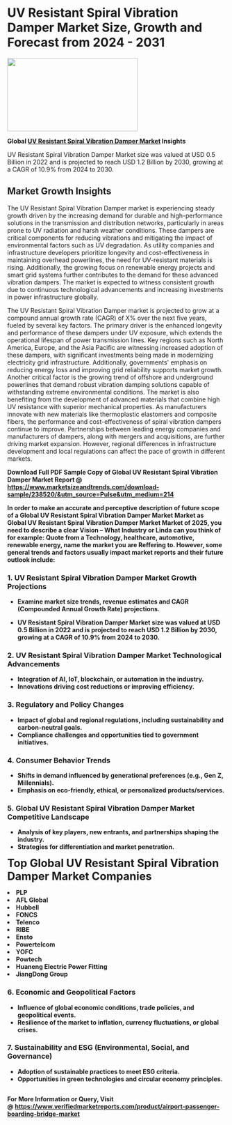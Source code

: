 <H1>UV Resistant Spiral Vibration Damper Market Size, Growth and Forecast from 2024 - 2031</H1><img class="aligncenter size-medium wp-image-584254" src="https://thirdeyenews.in/wp-content/uploads/2024/09/Global-Market-Research-300x168.jpeg" alt="" width="300" height="168" /><p><strong>Global&nbsp;<a href="https://www.marketsizeandtrends.com/download-sample/238520/&amp;utm_source=Pulse&amp;utm_medium=214">UV Resistant Spiral Vibration Damper Market</a> Insights</strong></p><p>UV Resistant Spiral Vibration Damper Market size was valued at USD 0.5 Billion in 2022 and is projected to reach USD 1.2 Billion by 2030, growing at a CAGR of 10.9% from 2024 to 2030.</p><p><h2>Market Growth Insights</h2> <p>The UV Resistant Spiral Vibration Damper market is experiencing steady growth driven by the increasing demand for durable and high-performance solutions in the transmission and distribution networks, particularly in areas prone to UV radiation and harsh weather conditions. These dampers are critical components for reducing vibrations and mitigating the impact of environmental factors such as UV degradation. As utility companies and infrastructure developers prioritize longevity and cost-effectiveness in maintaining overhead powerlines, the need for UV-resistant materials is rising. Additionally, the growing focus on renewable energy projects and smart grid systems further contributes to the demand for these advanced vibration dampers. The market is expected to witness consistent growth due to continuous technological advancements and increasing investments in power infrastructure globally.</p> <p><strong></strong></p> <p>The UV Resistant Spiral Vibration Damper market is projected to grow at a compound annual growth rate (CAGR) of X% over the next five years, fueled by several key factors. The primary driver is the enhanced longevity and performance of these dampers under UV exposure, which extends the operational lifespan of power transmission lines. Key regions such as North America, Europe, and the Asia Pacific are witnessing increased adoption of these dampers, with significant investments being made in modernizing electricity grid infrastructure. Additionally, governments' emphasis on reducing energy loss and improving grid reliability supports market growth. Another critical factor is the growing trend of offshore and underground powerlines that demand robust vibration damping solutions capable of withstanding extreme environmental conditions. The market is also benefiting from the development of advanced materials that combine high UV resistance with superior mechanical properties. As manufacturers innovate with new materials like thermoplastic elastomers and composite fibers, the performance and cost-effectiveness of spiral vibration dampers continue to improve. Partnerships between leading energy companies and manufacturers of dampers, along with mergers and acquisitions, are further driving market expansion. However, regional differences in infrastructure development and local regulations can affect the pace of growth in different markets.</p> <p><strong></p><p><span class=""><strong>Download Full PDF Sample Copy of Global UV Resistant Spiral Vibration Damper Market Report</strong> @ <a href="https://www.marketsizeandtrends.com/download-sample/238520/&amp;utm_source=Pulse&amp;utm_medium=214" target="_blank">https://www.marketsizeandtrends.com/download-sample/238520/&amp;utm_source=Pulse&amp;utm_medium=214</a></span></p><p>In order to make an accurate and perceptive description of future scope of a Global&nbsp;UV Resistant Spiral Vibration Damper Market Market as Global&nbsp;UV Resistant Spiral Vibration Damper Market Market of 2025, you need to describe a clear Vision &ndash; What Industry or Linda can you think of for example: Quote from a Technology, healthcare, automotive, renewable energy, name the market you are Reffering to. However, some general trends and factors usually impact market reports and their future outlook include:</p><h3>1.&nbsp;<strong>UV Resistant Spiral Vibration Damper Market Growth Projections</strong></h3><ul><li>Examine market size trends, revenue estimates and CAGR (Compounded Annual Growth Rate) projections.</li><li><p>UV Resistant Spiral Vibration Damper Market size was valued at USD 0.5 Billion in 2022 and is projected to reach USD 1.2 Billion by 2030, growing at a CAGR of 10.9% from 2024 to 2030.</p></li></ul><h3>2.&nbsp;<strong>UV Resistant Spiral Vibration Damper Market Technological Advancements</strong></h3><ul><li>Integration of AI, IoT, blockchain, or automation in the industry.</li><li>Innovations driving cost reductions or improving efficiency.</li></ul><h3>3.&nbsp;<strong>Regulatory and Policy Changes</strong></h3><ul><li>Impact of global and regional regulations, including sustainability and carbon-neutral goals.</li><li>Compliance challenges and opportunities tied to government initiatives.</li></ul><h3>4.&nbsp;<strong>Consumer Behavior Trends</strong></h3><ul><li>Shifts in demand influenced by generational preferences (e.g., Gen Z, Millennials).</li><li>Emphasis on eco-friendly, ethical, or personalized products/services.</li></ul><h3>5.&nbsp;<strong>Global UV Resistant Spiral Vibration Damper Market Competitive Landscape</strong></h3><ul><li>Analysis of key players, new entrants, and partnerships shaping the industry.</li><li>Strategies for differentiation and market penetration.</li></ul><p data-pm-slice="1 1 []"><span style="color: inherit; font-family: inherit; font-size: 25px;">Top Global UV Resistant Spiral Vibration Damper Market Companies</span></p><div class="" data-test-id=""><p><li>PLP</li><li> AFL Global</li><li> Hubbell</li><li> FONCS</li><li> Telenco</li><li> RIBE</li><li> Ensto</li><li> Powertelcom</li><li> YOFC</li><li> Powtech</li><li> Huaneng Electric Power Fitting</li><li> JiangDong Group</li></p></div><h3>6.&nbsp;<strong>Economic and Geopolitical Factors</strong></h3><ul><li>Influence of global economic conditions, trade policies, and geopolitical events.</li><li>Resilience of the market to inflation, currency fluctuations, or global crises.</li></ul><h3>7.&nbsp;<strong>Sustainability and ESG (Environmental, Social, and Governance)</strong></h3><ul><li>Adoption of sustainable practices to meet ESG criteria.</li><li>Opportunities in green technologies and circular economy principles.</li></ul><h2><strong style="font-size: 14px;">For More Information or Query, Visit @&nbsp;</strong><a style="background-color: #ffffff; font-size: 14px;" href="https://www.marketsizeandtrends.com/report/uv-resistant-spiral-vibration-damper-market/" target="_blank">https://www.verifiedmarketreports.com/product/airport-passenger-boarding-bridge-market</a></h2>
